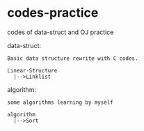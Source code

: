 # codes-practice
codes of data-struct and OJ practice

data-struct:

	Basic data structure rewrite with C codes.

	Linear-Structure
	  |-->Linklist

algorithm:

	some algorithms learning by myself

	algorithm
	  |-->Sort
